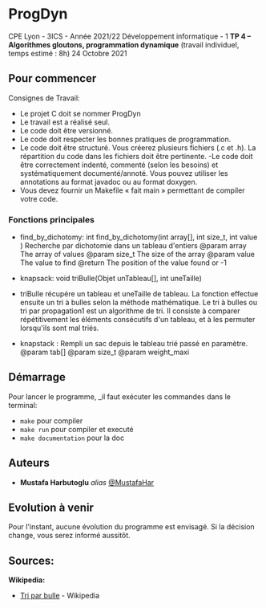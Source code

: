 # ProgDyn

CPE Lyon - 3ICS - Année 2021/22
Développement informatique - 1
**TP 4 – Algorithmes gloutons, programmation dynamique**
(travail individuel, temps estimé : 8h)
24 Octobre 2021    


## Pour commencer   
Consignes de Travail:
- Le projet C doit se nommer ProgDyn
- Le travail est a réalisé seul.
- Le code doit être versionné.
- Le code doit respecter les bonnes pratiques de programmation.
- Le code doit être structuré. Vous créerez plusieurs fichiers (.c et .h). La répartition du code
dans les fichiers doit être pertinente.
-Le code doit être correctement indenté, commenté (selon les besoins) et systématiquement
documenté/annoté. Vous pouvez utiliser les annotations au format javadoc ou au format doxygen.
- Vous devez fournir un Makefile « fait main » permettant de compiler votre code.

### Fonctions principales   

- find_by_dichotomy: int find_by_dichotomy(int array[], int size_t, int value ) 
Recherche par dichotomie dans un tableau d'entiers
@param array The array of values
@param size_t The size of the array
@param value The value to find
@return The position of the value found or -1

- knapsack: void triBulle(Objet unTableau[], int uneTaille)

- triBulle récupére un tableau et uneTaille de tableau. La fonction effectue ensuite un tri à bulles selon la méthode mathématique. Le tri à bulles ou tri par propagation1 est un algorithme de tri. Il consiste à comparer répétitivement les éléments consécutifs d'un tableau, et à les permuter lorsqu'ils sont mal triés.

- knapstack : Rempli un sac depuis le tableau trié passé en paramètre. 
@param tab[]
@param size_t
@param weight_maxi


## Démarrage
Pour lancer le programme, _il faut exécuter les commandes dans le terminal:
- `make` pour compiler
- `make run` pour compiler et executé
- `make documentation` pour la doc

## Auteurs   
* **Mustafa Harbutoglu** _alias_ [@MustafaHar](https://github.com/MustafaHar)   

## Evolution à venir   
Pour l'instant, aucune évolution du programme est envisagé. 
Si la décision change, vous serez informé aussitôt.   

## Sources:   
**Wikipedia:**
- [Tri par bulle](https://fr.wikipedia.org/wiki/Tri_%C3%A0_bulles) - Wikipedia
